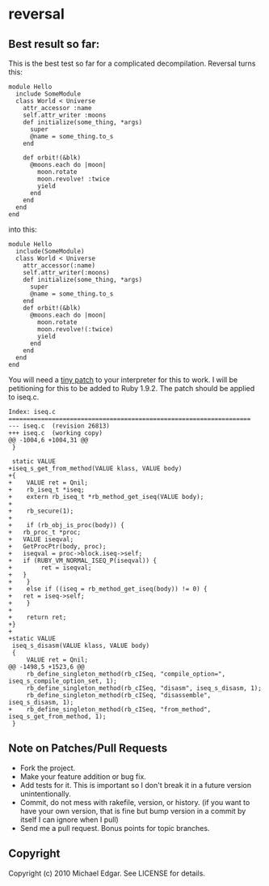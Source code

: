 # reversal

## Best result so far:

This is the best test so far for a complicated decompilation. Reversal turns this:

    module Hello
      include SomeModule
      class World < Universe
        attr_accessor :name
        self.attr_writer :moons
        def initialize(some_thing, *args)
          super
          @name = some_thing.to_s
        end

        def orbit!(&blk)
          @moons.each do |moon|
            moon.rotate
            moon.revolve! :twice
            yield
          end
        end
      end
    end
    
into this:

    module Hello
      include(SomeModule)
      class World < Universe
        attr_accessor(:name)
        self.attr_writer(:moons)
        def initialize(some_thing, *args)
          super
          @name = some_thing.to_s
        end
        def orbit!(&blk)
          @moons.each do |moon|
            moon.rotate
            moon.revolve!(:twice)
            yield
          end
        end
      end
    end

You will need a [tiny patch](http://github.com/michaeledgar/reversal/blob/master/iseq.c.patch) to your 
interpreter for this to work.  I will be petitioning for this to be added to Ruby 1.9.2. The patch should be
applied to iseq.c.

    Index: iseq.c
    ===================================================================
    --- iseq.c	(revision 26813)
    +++ iseq.c	(working copy)
    @@ -1004,6 +1004,31 @@
     }
     
     static VALUE
    +iseq_s_get_from_method(VALUE klass, VALUE body)
    +{
    +    VALUE ret = Qnil;
    +    rb_iseq_t *iseq;
    +    extern rb_iseq_t *rb_method_get_iseq(VALUE body);
    +
    +    rb_secure(1);
    +
    +    if (rb_obj_is_proc(body)) {
    +	rb_proc_t *proc;
    +	VALUE iseqval;
    +	GetProcPtr(body, proc);
    +	iseqval = proc->block.iseq->self;
    +	if (RUBY_VM_NORMAL_ISEQ_P(iseqval)) {
    +        ret = iseqval;
    +	}
    +    }
    +    else if ((iseq = rb_method_get_iseq(body)) != 0) {
    +	ret = iseq->self;
    +    }
    +
    +    return ret;
    +}
    +
    +static VALUE
     iseq_s_disasm(VALUE klass, VALUE body)
     {
         VALUE ret = Qnil;
    @@ -1498,5 +1523,6 @@
         rb_define_singleton_method(rb_cISeq, "compile_option=", iseq_s_compile_option_set, 1);
         rb_define_singleton_method(rb_cISeq, "disasm", iseq_s_disasm, 1);
         rb_define_singleton_method(rb_cISeq, "disassemble", iseq_s_disasm, 1);
    +    rb_define_singleton_method(rb_cISeq, "from_method", iseq_s_get_from_method, 1);
     }


## Note on Patches/Pull Requests
 
* Fork the project.
* Make your feature addition or bug fix.
* Add tests for it. This is important so I don't break it in a
  future version unintentionally.
* Commit, do not mess with rakefile, version, or history.
  (if you want to have your own version, that is fine but
   bump version in a commit by itself I can ignore when I pull)
* Send me a pull request. Bonus points for topic branches.

## Copyright

Copyright (c) 2010 Michael Edgar. See LICENSE for details.
